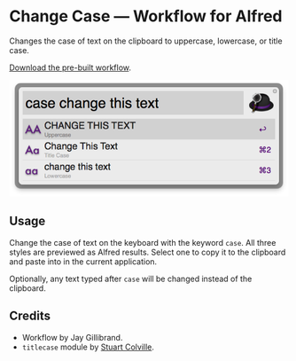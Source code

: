 # Change Case — Workflow for Alfred

Changes the case of text on the clipboard to uppercase, lowercase, or title case.

[Download the pre-built workflow](http://cl.ly/0H1b2a2W2N1W).

![Screenshot](changecase.png)

## Usage

Change the case of text on the keyboard with the keyword `case`. All three styles are previewed as Alfred results. Select one to copy it to the clipboard and paste into in the current application.

Optionally, any text typed after `case` will be changed instead of the clipboard. 


## Credits

- Workflow by Jay Gillibrand.
- `titlecase` module by [Stuart Colville](http://muffinresearch.co.uk).